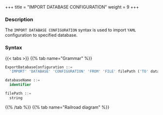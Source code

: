 +++
title = "IMPORT DATABASE CONFIGURATION"
weight = 9
+++

### Description

The `IMPORT DATABASE CONFIGURATION` syntax is used to import `YAML` configuration to specified database.

### Syntax

{{< tabs >}}
{{% tab name="Grammar" %}}
```sql
ExportDatabaseConfiguration ::=
  'IMPORT' 'DATABASE' 'CONFIGURATION' 'FROM' 'FILE' filePath ('TO' databaseName)?

databaseName ::=
  identifier

filePath ::=
  string
```
{{% /tab %}}
{{% tab name="Railroad diagram" %}}
<iframe frameborder="0" name="diagram" id="diagram" width="100%" height="100%"></iframe>
{{% /tab %}}
{{< /tabs >}}

### Supplement

- When `databaseName` is not specified, the default is the currently used `DATABASE`. If `DATABASE` is not used, `No database selected` will be prompted.

- The `IMPORT DATABASE CONFIGURATION` syntax only supports import operations on empty database.

### Example

- Import the configuration in `YAML` into the specified database

```sql
IMPORT DATABASE CONFIGURATION FROM FILE "/xxx/config_sharding_db.yaml" TO sharding_db;
```

- Import the configuration in `YAML` into the current database

```sql
IMPORT DATABASE CONFIGURATION FROM FILE "/xxx/config_sharding_db.yaml";
```

### Reserved word

`IMPORT`, `DATABASE`, `CONFIGURATION`, `FROM`, `FILE`, `TO`

### Related links

- [Reserved word](/en/user-manual/shardingsphere-proxy/distsql/syntax/reserved-word/)
